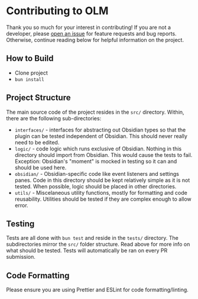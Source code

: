 # Contributing to OLM

Thank you so much for your interest in contributing! If you are not a developer, please [open an issue](https://github.com/franciskafieh/obsidian-list-modified/issues/new/choose) for feature requests and bug reports. Otherwise, continue reading below for helpful information on the project.

## How to Build

-   Clone project
-   `bun install`

## Project Structure

The main source code of the project resides in the `src/` directory. Within, there are the following sub-directories:

-   `interfaces/` - interfaces for abstracting out Obsidian types so that the plugin can be tested independent of Obsidian. This should never really need to be edited.
-   `logic/` - code logic which runs exclusive of Obsidian. Nothing in this directory should import from Obsidian. This would cause the tests to fail. Exception: Obsidian's "moment" is mocked in testing so it can and should be used here.
-   `obsidian/` - Obsidian-specific code like event listeners and settings panes. Code in this directory should be kept relatively simple as it is not tested. When possible, logic should be placed in other directories.
-   `utils/` - Miscelaneous utility functions, mostly for formatting and code reusability. Utilities should be tested if they are complex enough to allow error.

## Testing

Tests are all done with `bun test` and reside in the `tests/` directory. The subdirectories mirror the `src/` folder structure. Read above for more info on what should be tested. Tests will automatically be ran on every PR submission.

## Code Formatting

Please ensure you are using Prettier and ESLint for code formatting/linting.
